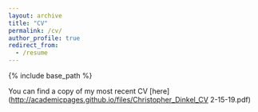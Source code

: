 ```yaml
---
layout: archive
title: "CV"
permalink: /cv/
author_profile: true
redirect_from:
  - /resume
---
```


{% include base_path %}

You can find a copy of my most recent CV [here](http://academicpages.github.io/files/Christopher_Dinkel_CV 2-15-19.pdf)
